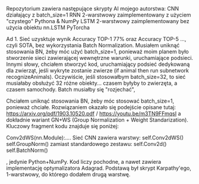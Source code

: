 Repozytorium zawiera następujące skrypty AI mojego autorstwa:
CNN działający z batch_size=1
RNN 2-warstwowy zaimplementowany z użyciem "czystego" Pythona & NumPy
LSTM 2-warstwowy zaimplementowany bez użycia obiektu nn.LSTM PyTorcha 

Ad 1. Sieć uzysktuje wynik Accuracy TOP-1 77% oraz Accuracy TOP-5 ..., czyli SOTA, bez wykorzystania Batch Normalization. Musiałem uniknąć stosowania BN, żeby móc użyć batch_size=1, ponieważ moim planem było stworzenie sieci zawierającej wewnętrzne warunki, uruchamiające podsieci. Innymi słowy, chciałem stworzyć kod, uruchamiający podsieć dedykowaną dla zwierząt, jeśli wykryte zostanie zwierze (if animal then run subnetwork recognizeAnimals). Oczywiście, jeśli stosowałbym batch_size=32, to sieć musiałaby obsłużyć 32 różne obiekty... czasem byłyby to zwierzęta, a czasem samochody. Batch musiałby się "rozjechać", 

Chciałem uniknąć stosowania BN, żeby móc stosować batch_size=1, ponieważ chciałe. Rozwiązaniem okazało się podejście opisane tutaj: https://arxiv.org/pdf/1903.10520.pdf / https://youtu.be/m3TN9FFmqsI a dokładnie wariant GN+WS (Group Normalization + Weight Standarization). Kluczowy fragment kodu znajduje się poniżej: 

Conv2dWS(nn.Module):....
Sieć CNN zawiera warstwy: 
self.Conv2dWS()
self.GroupNorm()
zamiast standardowego zestawu: 
self.Conv2d()
self.BatchNorm()



, jedynie Python+NumPy. Kod liczy pochodne, a nawet zawiera implementację optymalizatora Adagrad. Podstawą był skrypt Karpathy'ego, 1-warstwowy, do którego dodałem drugą warstwę.
